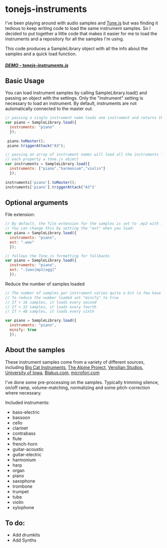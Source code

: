 # tonejs-instruments

I've been playing around with audio samples and [Tone.js](https://tonejs.github.io/) but was finding it tedious to keep writing code to load the same instrument samples.
So I decided to put together a little code that makes it easier for me to load the instruments and a repository for all the samples I'm using.

This code produces a SampleLibrary object with all the info about the samples and a quick load function.

##### [DEMO - tonejs-instruments.js](https://nbrosowsky.github.io/tonejs-instruments/demo.html)

## Basic Usage

You can load instrument samples by calling SampleLibrary.load() and passing an object with the settings. 
Only the "instrument" setting is necessary to load an instrument. By default, instruments are not automatically connected to the master out.

```javascript
// passing a single instrument name loads one instrument and returns the tone.js object
var piano = SampleLibrary.load({
  instruments: "piano"
  });
  
 piano.toMaster();
 piano.triggerAttack("A3");

// passing an array of instrument names will load all the instruments listed returning a new object, 
// each property a tone.js object
var instruments = SampleLibrary.load({
  instruments: ["piano","harmonium","violin"]
  });
  
instruments['piano'].toMaster();
instruments['piano'].triggerAttack("A3")'


```

## Optional arguments

File extension:
```javascript
// By default, the file extension for the samples is set to .mp3 with .ogg as a fallback. 
// You can change this by setting the "ext" when you load:
var piano = SampleLibrary.load({
  instruments: "piano",
  ext: ".wav"
  });

// follows the Tone.js formatting for fallbacks
var piano = SampleLibrary.load({
  instruments: "piano",
  ext: ".[wav|mp3|ogg]"
  });

```

Reduce the number of samples loaded
```javascript
// The number of samples per instrument varies quite a bit (a few have more than 60)
// To reduce the number loaded set "minify" to true
// If > 16 samples, it loads every second
// If > 32 samples, it loads every fourth
// If > 48 samples, it loads every sixth

var piano = SampleLibrary.load({
  instruments: "piano",
  minify: true
  });
```

## About the samples

These instrument samples come from a variety of different sources, including 
[Big Cat Instruments](http://bigcatinstruments.blogspot.com/),
[The Alpine Project](http://alpineproject.wixsite.com/main),
[Versilian Studios](http://vis.versilstudios.net/vsco-community.html),
[University of Iowa](http://theremin.music.uiowa.edu/),
[Blakus.com](http://blakus.com/pocketblakus-192),
[microforj.com](http://microforj.com/)

I've done some pre-processing on the samples. Typically trimming silence, on/off ramp, volume-matching, normalizing 
and some pitch-correction where necessary.

Included instruments:
- bass-electric
- bassoon
- cello
- clarinet
- contrabass
- flute
- french-horn
- guitar-acoustic
- guitar-electric
- harmonium
- harp
- organ
- piano
- saxophone
- trombone
- trumpet
- tuba
- violin
- xylophone

## To do:
- Add drumkits
- Add Synths


